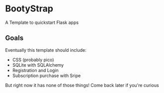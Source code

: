 # BootyStrap

A Template to quickstart Flask apps

## Goals

Eventually this template should include:
* CSS (probably pico)
* SQLite with SQLAlchemy
* Registration and Login
* Subscription purchase with Sripe

But right now it has none of those things! Come back later if you're curious
